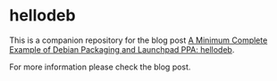 
# hellodeb

This is a companion repository for the blog post [A Minimum Complete Example of Debian Packaging and Launchpad PPA: hellodeb](https://metebalci.com/blog/a-minimum-complete-example-of-debian-packaging-and-launchpad-ppa-hellodeb/). 

For more information please check the blog post.
